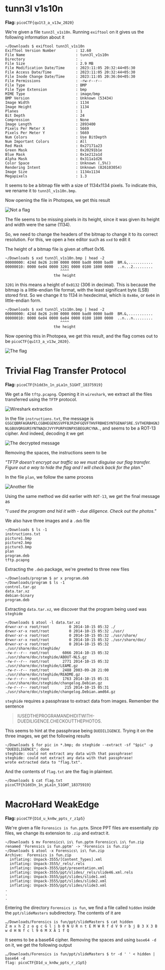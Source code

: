 # tunn3l v1s10n

**Flag:** `picoCTF{qu1t3_a_v13w_2020}`

We're given a file `tunn3l_v1s10n`. Running `exiftool` on it gives us the following information about it

```
~/Downloads $ exiftool tunn3l_v1s10n
ExifTool Version Number         : 12.60
File Name                       : tunn3l_v1s10n
Directory                       : .
File Size                       : 2.9 MB
File Modification Date/Time     : 2023:11:05 20:32:44+05:30
File Access Date/Time           : 2023:11:05 20:32:44+05:30
File Inode Change Date/Time     : 2023:11:05 20:36:04+05:30
File Permissions                : -rw-r--r--
File Type                       : BMP
File Type Extension             : bmp
MIME Type                       : image/bmp
BMP Version                     : Unknown (53434)
Image Width                     : 1134
Image Height                    : 1134
Planes                          : 1
Bit Depth                       : 24
Compression                     : None
Image Length                    : 2893400
Pixels Per Meter X              : 5669
Pixels Per Meter Y              : 5669
Num Colors                      : Use BitDepth
Num Important Colors            : All
Red Mask                        : 0x27171a23
Green Mask                      : 0x20291b1e
Blue Mask                       : 0x1e212a1d
Alpha Mask                      : 0x311a1d26
Color Space                     : Unknown (,5%()
Rendering Intent                : Unknown (826103054)
Image Size                      : 1134x1134
Megapixels                      : 1.3
```

It seems to be a bitmap file with a size of 1134x1134 pixels. To indicate this, we rename it to `tunn3l_v1s10n.bmp`.

Now opening the file in Photopea, we get this result

![Not a flag](../Images/photopea_1.jpg)

The file seems to be missing pixels in its height, since it was given its height and width were the same (1134).

So, we need to change the headers of the bitmap to change it to its correct resolution. For this, we open a hex editor such as `xxd` to edit it

The height of a bitmap file is given at offset 0x16.

```
~/Downloads $ xxd tunn3l_v1s10n.bmp | head -2
00000000: 424d 8e26 2c00 0000 0000 bad0 0000 bad0  BM.&,...........
00000010: 0000 6e04 0000 3201 0000 0100 1800 0000  ..n...2.........
                         ^^^^
                      the height
```

`3201` in this means a height of `0x0132` (306 in decimal). This is because the bitmap is a little-endian file format, with the least significant byte (LSB) stored first. So we change it to 1134 in hexdecimal, which is `0x46e`, or `6e04` in little-endian form.

```
~/Downloads $ xxd tunn3l_v1s10n.bmp | head -2
00000000: 424d 8e26 2c00 0000 0000 bad0 0000 bad0  BM.&,...........
00000010: 0000 6e04 0000 6e04 0000 0100 1800 0000  ..n...n.........
                         ^^^^
                      the height
```

Now opening this in Photopea, we get this result, and the flag comes out to be `picoCTF{qu1t3_a_v13w_2020}`.

![The flag](../Images/photopea_2.jpg)

# Trivial Flag Transfer Protocol

**Flag:** `picoCTF{h1dd3n_1n_pLa1n_51GHT_18375919}`

We get a file `tftp.pcapng`. Opening it in `wireshark`, we extract all the files transferred using the `TFTP` protocol.

![Wireshark extraction](../Images/wireshark_extraction.jpg)

In the file `instructions.txt`, the message is `GSGCQBRFAGRAPELCGBHEGENSSVPFBJRZHFGQVFTHVFRBHESYNTGENAFSRE.SVTHERBHGNJNLGBUVQRGURSYNTNAQVJVYYPURPXONPXSBEGURCYNA.`, and seems to be a ROT-13 cipher. And indeed, decoding it we get

![The decrypted message](../Images/wireshark_instructions_message_decrypted.jpg)

Removing the spaces, the instructions seem to be

*"TFTP doesn't encrypt our traffic so we must disguise our flag transfer. Figure out a way to hide the flag and I will check back for the plan."*

In the file `plan`, we follow the same process

![Another file](../Images/theplan.jpg)

Using the same method we did earlier with `ROT-13`, we get the final message as

*"I used the program and hid it with - due diligence. Check out the photos."*

We also have three images and a `.deb` file

```
~/Downloads $ ls -1
instructions.txt
picture1.bmp
picture2.bmp
picture3.bmp
plan
program.deb
tftp.pcapng
```

Extracting the `.deb` package, we're greeted to three new files

```
~/Downloads/program $ ar x program.deb
~/Downloads/program $ ls -1
control.tar.gz
data.tar.xz
debian-binary
program.deb
```

Extracting `data.tar.xz`, we discover that the program being used was `steghide`

```
~/Downloads $ atool -l data.tar.xz
drwxr-xr-x root/root         0 2014-10-15 05:32 ./
drwxr-xr-x root/root         0 2014-10-15 05:32 ./usr/
drwxr-xr-x root/root         0 2014-10-15 05:32 ./usr/share/
drwxr-xr-x root/root         0 2014-10-15 05:32 ./usr/share/doc/
drwxr-xr-x root/root         0 2014-10-15 05:32 ./usr/share/doc/steghide/
-rw-r--r-- root/root      6066 2014-10-15 05:32 ./usr/share/doc/steghide/ABOUT-NLS.gz
-rw-r--r-- root/root      2771 2014-10-15 05:32 ./usr/share/doc/steghide/LEAME.gz
-rw-r--r-- root/root      2488 2003-09-28 21:00 ./usr/share/doc/steghide/README.gz
-rw-r--r-- root/root      1763 2014-10-15 05:31 ./usr/share/doc/steghide/changelog.Debian.gz
-rw-r--r-- root/root       215 2014-10-15 05:31 ./usr/share/doc/steghide/changelog.Debian.amd64.gz
```

`steghide` requires a passphrase to extract data from images. Remember the sentence

> IUSEDTHEPROGRAMANDHIDITWITH-DUEDILIGENCE.CHECKOUTTHEPHOTOS.

This seems to hint at the passphrase being `DUEDILIGENCE`. Trying it on the three images, we get the following results

```
~/Downloads $ for pic in *.bmp; do steghide --extract -sf "$pic" -p "DUEDILIGENCE"; done
steghide: could not extract any data with that passphrase!
steghide: could not extract any data with that passphrase!
wrote extracted data to "flag.txt".
```

And the contents of `flag.txt` are the flag in plaintext.

```
~/Downloads $ cat flag.txt
picoCTF{h1dd3n_1n_pLa1n_51GHT_18375919}
```

# MacroHard WeakEdge

**Flag:** `picoCTF{D1d_u_kn0w_ppts_r_z1p5}`

We're given a file `Forensics is fun.pptm`. Since PPT files are essentially zip files, we change its extension to `.zip` and extract it.

```
~/Downloads $ mv Forensics\ is\ fun.pptm Forensics\ is\ fun.zip
renamed 'Forensics is fun.pptm' -> 'Forensics is fun.zip'
~/Downloads $ atool -x Forensics\ is\ fun.zip
Archive:  Forensics is fun.zip
  inflating: Unpack-3555/[Content_Types].xml
  inflating: Unpack-3555/_rels/.rels
  inflating: Unpack-3555/ppt/presentation.xml
  inflating: Unpack-3555/ppt/slides/_rels/slide46.xml.rels
  inflating: Unpack-3555/ppt/slides/slide1.xml
  inflating: Unpack-3555/ppt/slides/slide2.xml
  inflating: Unpack-3555/ppt/slides/slide3.xml
.
.
.
```

Entering the directory `Forensics is fun`, we find a file called `hidden` inside the `ppt/slideMasters` subdirectory. The contents of it are

```
…/Downloads/Forensics is fun/ppt/slideMasters $ cat hidden
Z m x h Z z o g c G l j b 0 N U R n t E M W R f d V 9 r b j B 3 X 3 B w d H N f c l 9 6 M X A 1 f Q
```

It seems to be a base64 cipher. Removing the spaces and using `base64 -d` on it, we get the following output

```
…/Downloads/Forensics is fun/ppt/slideMasters $ tr -d ' ' < hidden | base64 -d
flag: picoCTF{D1d_u_kn0w_ppts_r_z1p5}
```
